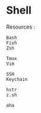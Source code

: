 # Shell 

Resources : 

    Bash  
    Fish  
    Zsh  

    Tmux  
    Vim  

    SSH
    Keychain  
    
    hstr  
    z.sh  

    aha